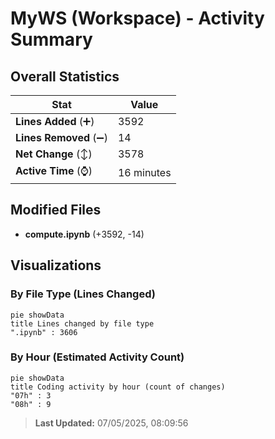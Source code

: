 # MyWS (Workspace) - Activity Summary 

## Overall Statistics

| Stat                   | Value                                                             |
| ---------------------- | ----------------------------------------------------------------- |
| **Lines Added** (➕)   | 3592                                          |
| **Lines Removed** (➖) | 14                                        |
| **Net Change** (↕)    | 3578                |
| **Active Time** (⌚)   | 16 minutes |


## Modified Files
- **compute.ipynb** (+3592, -14)

## Visualizations

### By File Type (Lines Changed)

```mermaid
pie showData
title Lines changed by file type
".ipynb" : 3606
```

### By Hour (Estimated Activity Count)

```mermaid
pie showData
title Coding activity by hour (count of changes)
"07h" : 3
"08h" : 9
```


> **Last Updated:** 07/05/2025, 08:09:56